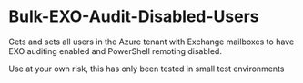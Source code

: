 # Bulk-EXO-Audit-Disabled-Users
Gets and sets all users in the Azure tenant with Exchange mailboxes to have EXO auditing enabled and PowerShell remoting disabled.

Use at your own risk, this has only been tested in small test environments
